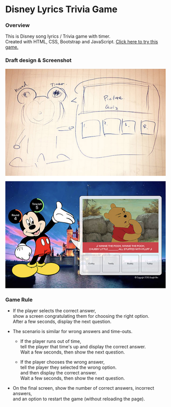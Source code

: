 # Disney Lyrics Trivia Game

### Overview

This is Disney song lyrics / Trivia game with timer.  
Created with HTML, CSS, Bootstrap and JavaScript.  [Click here to try this game.](https://cre8dev.github.io/TriviaGame/) 


### Draft design & Screenshot

![Alt_text](./assets/images/DraftDesign.jpg "Draft Design")


### Game Rule

* If the player selects the correct answer,  
show a screen congratulating them for choosing the right option.  
After a few seconds, display the next question.

* The scenario is similar for wrong answers and time-outs.

  * If the player runs out of time,  
  tell the player that time's up and display the correct answer.  
  Wait a few seconds, then show the next question.
  
  * If the player chooses the wrong answer,  
  tell the player they selected the wrong option.  
  and then display the correct answer.  
  Wait a few seconds, then show the next question.

* On the final screen, show the number of correct answers, incorrect answers,  
and an option to restart the game (without reloading the page).
